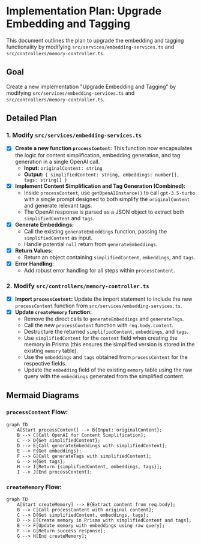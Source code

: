 # Implementation Plan: Upgrade Embedding and Tagging

This document outlines the plan to upgrade the embedding and tagging functionality by modifying `src/services/embedding-services.ts` and `src/controllers/memory-controller.ts`.

## Goal

Create a new implementation "Upgrade Embedding and Tagging" by modifying `src/services/embedding-services.ts` and `src/controllers/memory-controller.ts`.

## Detailed Plan

### 1. Modify `src/services/embedding-services.ts`

- [x] **Create a new function `processContent`:** This function now encapsulates the logic for content simplification, embedding generation, and tag generation in a single OpenAI call.
  - **Input:** `originalContent: string`
  - **Output:** `{ simplifiedContent: string, embeddings: number[], tags: string[] }`
- [x] **Implement Content Simplification and Tag Generation (Combined):**
  - Inside `processContent`, use `getOpenAIInstance()` to call `gpt-3.5-turbo` with a single prompt designed to both simplify the `originalContent` and generate relevant tags.
  - The OpenAI response is parsed as a JSON object to extract both `simplifiedContent` and `tags`.
- [x] **Generate Embeddings:**
  - Call the existing `generateEmbeddings` function, passing the `simplifiedContent` as input.
  - Handle potential `null` return from `generateEmbeddings`.
- [x] **Return Values:**
  - Return an object containing `simplifiedContent`, `embeddings`, and `tags`.
- [x] **Error Handling:**
  - Add robust error handling for all steps within `processContent`.

### 2. Modify `src/controllers/memory-controller.ts`

- [x] **Import `processContent`:** Update the import statement to include the new `processContent` function from `src/services/embedding-services.ts`.
- [x] **Update `createMemory` function:**
  - Remove the direct calls to `generateEmbeddings` and `generateTags`.
  - Call the new `processContent` function with `req.body.content`.
  - Destructure the returned `simplifiedContent`, `embeddings`, and `tags`.
  - Use `simplifiedContent` for the `content` field when creating the memory in Prisma (this ensures the simplified version is stored in the existing `memory` table).
  - Use the `embeddings` and `tags` obtained from `processContent` for the respective fields.
  - Update the `embedding` field of the existing `memory` table using the raw query with the `embeddings` generated from the simplified content.

## Mermaid Diagrams

### `processContent` Flow:

```mermaid
graph TD
    A[Start processContent] --> B{Input: originalContent};
    B --> C[Call OpenAI for Content Simplification];
    C --> D{Get simplifiedContent};
    D --> E[Call generateEmbeddings with simplifiedContent];
    E --> F{Get embeddings};
    F --> G[Call generateTags with simplifiedContent];
    G --> H{Get tags};
    H --> I[Return {simplifiedContent, embeddings, tags}];
    I --> J[End processContent];
```

### `createMemory` Flow:

```mermaid
graph TD
    A[Start createMemory] --> B{Extract content from req.body};
    B --> C[Call processContent with original content];
    C --> D{Get simplifiedContent, embeddings, tags};
    D --> E[Create memory in Prisma with simplifiedContent and tags];
    E --> F[Update memory with embeddings using raw query];
    F --> G[Return success response];
    G --> H[End createMemory];
```

